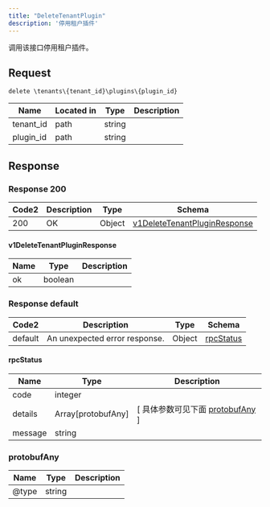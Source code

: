 ```yaml
---
title: "DeleteTenantPlugin"
description: '停用租户插件'
---
```

调用该接口停用租户插件。

## Request

```
delete \tenants\{tenant_id}\plugins\{plugin_id}
```

| Name | Located in | Type | Description | 
| ---- | ---------- | ----------- | ----------- | 
| tenant_id | path | string |  |  
| plugin_id | path | string |  |  

## Response

### Response  200 
| Code2 | Description | Type | Schema |
| ---- | ----------- | ------ | ------ |
| 200 | OK | Object | [v1DeleteTenantPluginResponse](#v1DeleteTenantPluginResponse) |

#### v1DeleteTenantPluginResponse

| Name | Type | Description | 
| ---- | ---- | ----------- |     
| ok | boolean |  |   



### Response  default 
| Code2 | Description | Type | Schema |
| ---- | ----------- | ------ | ------ |
| default | An unexpected error response. | Object | [rpcStatus](#rpcStatus) |

#### rpcStatus

| Name | Type | Description | 
| ---- | ---- | ----------- |     
| code | integer |  |          
| details | Array[protobufAny] |  [ 具体参数可见下面 [protobufAny](#protobufAny) ] |       
| message | string |  |   

### protobufAny
| Name | Type | Description | 
| ---- | ---- | ----------- |     
| @type | string |  |   



